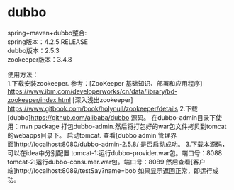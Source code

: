 # dubbo
spring+maven+dubbo整合:<br>
spring版本：4.2.5.RELEASE <br>
dubbo版本：2.5.3<br>
zookeeper版本：3.4.8<br>

使用方法：<br>
    1.下载安装zookeeper.
     参考：[ZooKeeper 基础知识、部署和应用程序] https://www.ibm.com/developerworks/cn/data/library/bd-zookeeper/index.html
          [深入浅出zookeeper] https://www.gitbook.com/book/holynull/zookeeper/details
    2.下载[dubbo]https://github.com/alibaba/dubbo 源码。
        在dubbo-admin目录下使用：mvn package 打包dubbo-admin.然后将打包好的war包文件拷贝到tomcat的webapps目录下。
        启动tomcat.
        查看[dubbo admin 管理界面]http://localhost:8080/dubbo-admin-2.5.8/ 是否启动成功。
    3.下载本源码，可以在idea中分别配置
        tomcat-1:运行dubbo-provider.war包。端口号：8088
        tomcat-2:运行dubbo-consumer.war包。端口号：8089
        然后查看[客户端]http://localhost:8089/testSay?name=bob 如果显示返回正常，即运行成功。
    
    